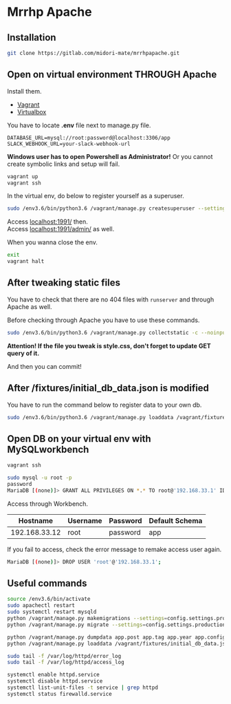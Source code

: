 Mrrhp Apache
===

## Installation

```bash
git clone https://gitlab.com/midori-mate/mrrhpapache.git
```


## Open on virtual environment THROUGH Apache

Install them.

- [Vagrant](https://www.vagrantup.com/)
- [Virtualbox](https://www.virtualbox.org/)

You have to locate **.env** file next to manage.py file.

```plaintext
DATABASE_URL=mysql://root:password@localhost:3306/app
SLACK_WEBHOOK_URL=your-slack-webhook-url
```

**Windows user has to open Powershell as Administrator!** Or you cannot create symbolic links and setup will fail.

```bash
vagrant up
vagrant ssh
```

In the virtual env, do below to register yourself as a superuser.

```bash
sudo /env3.6/bin/python3.6 /vagrant/manage.py createsuperuser --settings=config.settings.production
```

Access [localhost:1991/](http://localhost:1991/) then.  
Access [localhost:1991/admin/](http://localhost:1991/admin/) as well.

When you wanna close the env.

```bash
exit
vagrant halt
```


## After tweaking static files

You have to check that there are no 404 files with `runserver` and through Apache as well.

Before checking through Apache you have to use these commands.

```bash
sudo /env3.6/bin/python3.6 /vagrant/manage.py collectstatic -c --noinput  --settings=config.settings.production
```

**Attention! If the file you tweak is style.css, don't forget to update GET query of it.**

And then you can commit!


## After /fixtures/initial_db_data.json is modified

You have to run the command below to register data to your own db.

```bash
sudo /env3.6/bin/python3.6 /vagrant/manage.py loaddata /vagrant/fixtures/initial_db_data.json --settings=config.settings.production
```


## Open DB on your virtual env with MySQLworkbench

```bash
vagrant ssh
```

```bash
sudo mysql -u root -p
password
MariaDB [(none)]> GRANT ALL PRIVILEGES ON *.* TO root@'192.168.33.1' IDENTIFIED BY 'password';
```

Access through Workbench.

| Hostname      | Username | Password | Default Schema |
| ------------- | -------- | -------- | -------------- |
| 192.168.33.12 | root     | password | app            |

If you fail to access, check the error message to remake access user again.

```bash
MariaDB [(none)]> DROP USER 'root'@'192.168.33.1';
```

## Useful commands

```bash
source /env3.6/bin/activate
sudo apachectl restart
sudo systemctl restart mysqld
python /vagrant/manage.py makemigrations --settings=config.settings.production
python /vagrant/manage.py migrate --settings=config.settings.production

python /vagrant/manage.py dumpdata app.post app.tag app.year app.config -o /vagrant/fixtures/initial_db_data.json --indent 2 --settings=config.settings.production
python /vagrant/manage.py loaddata /vagrant/fixtures/initial_db_data.json --settings=config.settings.production

sudo tail -f /var/log/httpd/error_log
sudo tail -f /var/log/httpd/access_log

systemctl enable httpd.service
systemctl disable httpd.service
systemctl list-unit-files -t service | grep httpd
systemctl status firewalld.service
```
